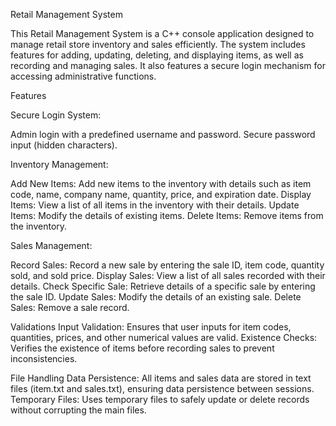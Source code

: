 Retail Management System

This Retail Management System is a C++ console application designed to manage retail store inventory and sales efficiently. The system includes features for adding, updating, deleting, and displaying items, as well as recording and managing sales. It also features a secure login mechanism for accessing administrative functions.



Features

Secure Login System:

Admin login with a predefined username and password.
Secure password input (hidden characters).


Inventory Management:

Add New Items: Add new items to the inventory with details such as item code, name, company name, quantity, price, and expiration date.
Display Items: View a list of all items in the inventory with their details.
Update Items: Modify the details of existing items.
Delete Items: Remove items from the inventory.


Sales Management:

Record Sales: Record a new sale by entering the sale ID, item code, quantity sold, and sold price.
Display Sales: View a list of all sales recorded with their details.
Check Specific Sale: Retrieve details of a specific sale by entering the sale ID.
Update Sales: Modify the details of an existing sale.
Delete Sales: Remove a sale record.


Validations
Input Validation: Ensures that user inputs for item codes, quantities, prices, and other numerical values are valid.
Existence Checks: Verifies the existence of items before recording sales to prevent inconsistencies.


File Handling
Data Persistence: All items and sales data are stored in text files (item.txt and sales.txt), ensuring data persistence between sessions.
Temporary Files: Uses temporary files to safely update or delete records without corrupting the main files.
